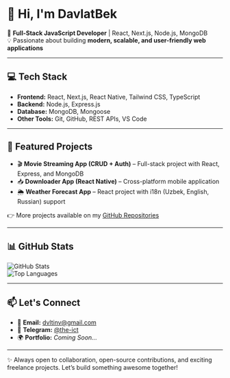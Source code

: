 # 👋 Hi, I'm DavlatBek

🚀 **Full-Stack JavaScript Developer** | React, Next.js, Node.js, MongoDB  
💡 Passionate about building **modern, scalable, and user-friendly web applications**

---

## 💻 Tech Stack

- **Frontend:** React, Next.js, React Native, Tailwind CSS, TypeScript  
- **Backend:** Node.js, Express.js  
- **Database:** MongoDB, Mongoose  
- **Other Tools:** Git, GitHub, REST APIs, VS Code  

---

## 📂 Featured Projects

- 🎬 **Movie Streaming App (CRUD + Auth)** – Full-stack project with React, Express, and MongoDB  
- 📥 **Downloader App (React Native)** – Cross-platform mobile application  
- 🌦 **Weather Forecast App** – React project with i18n (Uzbek, English, Russian) support  

👉 More projects available on my [GitHub Repositories](https://github.com/the-ict)

---

## 📊 GitHub Stats

![GitHub Stats](https://github-readme-stats.vercel.app/api?username=the-ict&show_icons=true&theme=tokyonight)  
![Top Languages](https://github-readme-stats.vercel.app/api/top-langs/?username=the-ict&layout=compact&theme=tokyonight)

---

## 📫 Let's Connect

- 📧 **Email:** dvltinv@gmail.com  
- 💬 **Telegram:** [@the-ict](https://t.me/the-ict)  
- 🌍 **Portfolio:** *Coming Soon...*  

---

✨ Always open to collaboration, open-source contributions, and exciting freelance projects. Let’s build something awesome together!
